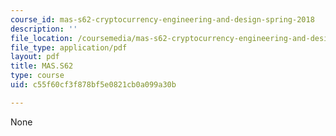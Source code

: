 ```yaml
---
course_id: mas-s62-cryptocurrency-engineering-and-design-spring-2018
description: ''
file_location: /coursemedia/mas-s62-cryptocurrency-engineering-and-design-spring-2018/c55f60cf3f878bf5e0821cb0a099a30b_MAS-S62S18-lec01.pdf
file_type: application/pdf
layout: pdf
title: MAS.S62
type: course
uid: c55f60cf3f878bf5e0821cb0a099a30b

---
```

None